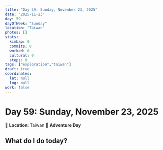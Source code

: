 ```yaml
---
title: "Day 59: Sunday, November 23, 2025"
date: "2025-11-23"
day: 59
dayOfWeek: "Sunday"
location: "Taiwan"
photos: []
stats:
  kimbap: 0
  commits: 0
  worked: 0
  cultural: 0
  steps: 0
tags: ["exploration","taiwan"]
draft: true
coordinates:
  lat: null
  lng: null
work: false
---
```

# Day 59: Sunday, November 23, 2025

📍 **Location:** Taiwan
🎒 **Adventure Day**

## What do I do today?


